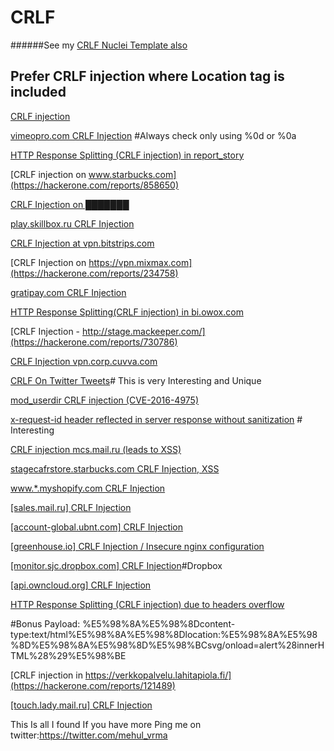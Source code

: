 # CRLF

######See my [CRLF Nuclei Template also](https://github.com/tom-riddle0/CRLF/crlf.yaml)

## Prefer CRLF injection where Location tag is included

[CRLF injection](https://hackerone.com/reports/446271)

[vimeopro.com CRLF Injection](https://hackerone.com/reports/39181) #Always check only using %0d or %0a 

[HTTP Response Splitting (CRLF injection) in report_story](https://hackerone.com/reports/52042)

[CRLF injection on www.starbucks.com](https://hackerone.com/reports/858650)

[CRLF Injection on ███████](https://hackerone.com/reports/245485)

[play.skillbox.ru CRLF Injection](https://hackerone.com/reports/1271276)

[CRLF Injection at vpn.bitstrips.com](https://hackerone.com/reports/237357)

[CRLF Injection on https://vpn.mixmax.com](https://hackerone.com/reports/234758)

[gratipay.com CRLF Injection](https://hackerone.com/reports/79552)

[HTTP Response Splitting(CRLF injection) in bi.owox.com](https://hackerone.com/reports/171473)

[CRLF Injection - http://stage.mackeeper.com/](https://hackerone.com/reports/730786)

[CRLF Injection vpn.corp.cuvva.com](https://hackerone.com/reports/231508)

[CRLF On Twitter Tweets](https://hackerone.com/reports/712979)# This is very Interesting and Unique

[mod_userdir CRLF injection (CVE-2016-4975)](https://hackerone.com/reports/409512)

[x-request-id header reflected in server response without sanitization](https://hackerone.com/reports/798686) # Interesting

[CRLF injection mcs.mail.ru (leads to XSS)](https://hackerone.com/reports/335599)

[stagecafrstore.starbucks.com CRLF Injection, XSS](https://hackerone.com/reports/192667)

[www.*.myshopify.com CRLF Injection](https://hackerone.com/reports/66386)

[[sales.mail.ru] CRLF Injection](https://hackerone.com/reports/140851)

[[account-global.ubnt.com] CRLF Injection](https://hackerone.com/reports/145128)

[[greenhouse.io] CRLF Injection / Insecure nginx configuration](https://hackerone.com/reports/25275)

[[monitor.sjc.dropbox.com] CRLF Injection](https://hackerone.com/reports/39261)#Dropbox

[[api.owncloud.org] CRLF Injection](https://hackerone.com/reports/154306)

[HTTP Response Splitting (CRLF injection) due to headers overflow](https://hackerone.com/reports/53843)

#Bonus Payload: %E5%98%8A%E5%98%8Dcontent-type:text/html%E5%98%8A%E5%98%8Dlocation:%E5%98%8A%E5%98%8D%E5%98%8A%E5%98%8D%E5%98%BCsvg/onload=alert%28innerHTML%28%29%E5%98%BE

[CRLF injection in https://verkkopalvelu.lahitapiola.fi/](https://hackerone.com/reports/121489)

[[touch.lady.mail.ru] CRLF Injection](https://hackerone.com/reports/114198)

This Is all I found If you have more Ping me on twitter:https://twitter.com/mehul_vrma
